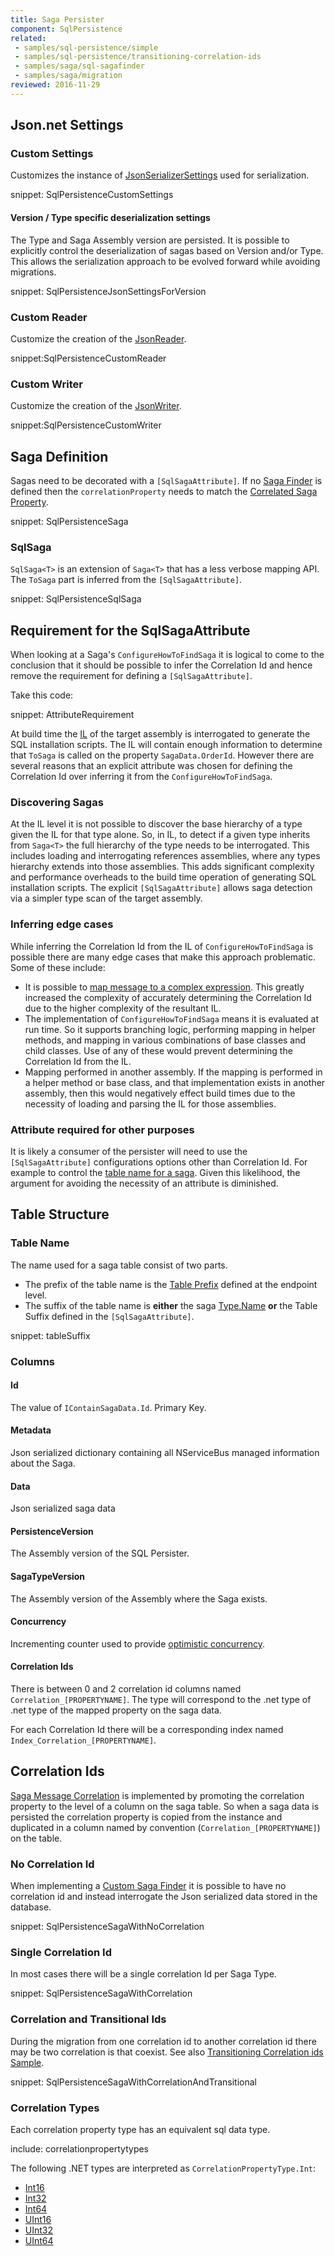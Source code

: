```yaml
---
title: Saga Persister
component: SqlPersistence
related:
 - samples/sql-persistence/simple
 - samples/sql-persistence/transitioning-correlation-ids
 - samples/saga/sql-sagafinder
 - samples/saga/migration
reviewed: 2016-11-29
---
```



## Json.net Settings


### Custom Settings

Customizes the instance of [JsonSerializerSettings](http://www.newtonsoft.com/json/help/html/T_Newtonsoft_Json_JsonSerializerSettings.htm) used for serialization.

snippet: SqlPersistenceCustomSettings


#### Version / Type specific deserialization settings

The Type and Saga Assembly version are persisted. It is possible to explicitly control the deserialization of sagas based on Version and/or Type. This allows the serialization approach to be evolved forward while avoiding migrations.

snippet: SqlPersistenceJsonSettingsForVersion


### Custom Reader

Customize the creation of the [JsonReader](http://www.newtonsoft.com/json/help/html/T_Newtonsoft_Json_JsonReader.htm).

snippet:SqlPersistenceCustomReader


### Custom Writer

Customize the creation of the [JsonWriter](http://www.newtonsoft.com/json/help/html/T_Newtonsoft_Json_JsonWriter.htm).

snippet:SqlPersistenceCustomWriter


## Saga Definition

Sagas need to be decorated with a `[SqlSagaAttribute]`. If no [Saga Finder](/nservicebus/sagas/saga-finding.md) is defined then the `correlationProperty` needs to match the [Correlated Saga Property](/nservicebus/sagas/message-correlation.md).

snippet: SqlPersistenceSaga


### SqlSaga

`SqlSaga<T>` is an extension of `Saga<T>` that has a less verbose mapping API. The `ToSaga` part is inferred from the `[SqlSagaAttribute]`.

snippet: SqlPersistenceSqlSaga


## Requirement for the SqlSagaAttribute

When looking at a Saga's `ConfigureHowToFindSaga` it is logical to come to the conclusion that it should be possible to infer the Correlation Id and hence remove the requirement for defining a `[SqlSagaAttribute]`.

Take this code:

snippet: AttributeRequirement

At build time the [IL](https://en.wikipedia.org/wiki/Common_Intermediate_Language) of the target assembly is interrogated to generate the SQL installation scripts. The IL will contain enough information to determine that `ToSaga` is called on the property `SagaData.OrderId`. However there are several reasons that an explicit attribute was chosen for defining the Correlation Id over inferring it from the `ConfigureHowToFindSaga`.


### Discovering Sagas

At the IL level it is not possible to discover the base hierarchy of a type given the IL for that type alone. So, in IL, to detect if a given type inherits from `Saga<T>` the full hierarchy of the type needs to be interrogated. This includes loading and interrogating references assemblies, where any types hierarchy extends into those assemblies. This adds significant complexity and performance overheads to the build time operation of generating SQL installation scripts. The explicit `[SqlSagaAttribute]` allows saga detection via a simpler type scan of the target assembly.


### Inferring edge cases

While inferring the Correlation Id from the IL of `ConfigureHowToFindSaga` is possible there are many edge cases that make this approach problematic. Some of these include:

 * It is possible to [map message to a complex expression](/nservicebus/sagas/message-correlation.md#message-property-expression). This greatly increased the complexity of accurately determining the Correlation Id due to the higher complexity of the resultant IL.
 * The implementation of `ConfigureHowToFindSaga` means it is evaluated at run time. So it supports branching logic, performing mapping in helper methods, and mapping in various combinations of base classes and child classes. Use of any of these would prevent determining the Correlation Id from the IL.
 * Mapping performed in another assembly. If the mapping is performed in a helper method or base class, and that implementation exists in another assembly, then this would negatively effect build times due to the necessity of loading and parsing the IL for those assemblies.


### Attribute required for other purposes

It is likely a consumer of the persister will need to use the `[SqlSagaAttribute]` configurations options other than Correlation Id. For example to control the [table name for a saga](/nservicebus/sql-persistence/saga.md#table-structure-table-name). Given this likelihood, the argument for avoiding the necessity of an attribute is diminished.


## Table Structure


### Table Name

The name used for a saga table consist of two parts.

 * The prefix of the table name is the [Table Prefix](/nservicebus/sql-persistence/#installation-table-prefix) defined at the endpoint level.
 * The suffix of the table name is **either** the saga [Type.Name](https://msdn.microsoft.com/en-us/library/system.type.name.aspx) **or** the Table Suffix defined in the `[SqlSagaAttribute]`.

snippet: tableSuffix


### Columns


#### Id 

The value of `IContainSagaData.Id`. Primary Key.


#### Metadata

Json serialized dictionary containing all NServiceBus managed information about the Saga.


#### Data

Json serialized saga data


#### PersistenceVersion

The Assembly version of the SQL Persister.


#### SagaTypeVersion

The Assembly version of the Assembly where the Saga exists.


#### Concurrency

Incrementing counter used to provide [optimistic concurrency](https://en.wikipedia.org/wiki/Optimistic_concurrency_control).


#### Correlation Ids

There is between 0 and 2 correlation id columns named `Correlation_[PROPERTYNAME]`. The type will correspond to the .net type of .net type of the mapped property on the saga data.

For each Correlation Id there will be a corresponding index named `Index_Correlation_[PROPERTYNAME]`.


## Correlation Ids

[Saga Message Correlation](/nservicebus/sagas/message-correlation.md) is implemented by promoting the correlation property to the level of a column on the saga table. So when a saga data is persisted the correlation property is copied from the instance and duplicated in a column named by convention (`Correlation_[PROPERTYNAME]`) on the table.


### No Correlation Id

When implementing a [Custom Saga Finder](/nservicebus/sagas/saga-finding.md) it is possible to have no correlation id and instead interrogate the Json serialized data stored in the database.

snippet: SqlPersistenceSagaWithNoCorrelation


### Single Correlation Id

In most cases there will be a single correlation Id per Saga Type.

snippet: SqlPersistenceSagaWithCorrelation


### Correlation and Transitional Ids

During the migration from one correlation id to another correlation id there may be two correlation is that coexist. See also [Transitioning Correlation ids Sample](/samples/sql-persistence/transitioning-correlation-ids).

snippet: SqlPersistenceSagaWithCorrelationAndTransitional


### Correlation Types

Each correlation property type has an equivalent sql data type.

include: correlationpropertytypes

The following .NET types are interpreted as `CorrelationPropertyType.Int`:

 * [Int16](https://msdn.microsoft.com/en-us/library/system.int16.aspx)
 * [Int32](https://msdn.microsoft.com/en-us/library/system.int32.aspx)
 * [Int64](https://msdn.microsoft.com/en-us/library/system.int64.aspx)
 * [UInt16](https://msdn.microsoft.com/en-us/library/system.uint16.aspx)
 * [UInt32](https://msdn.microsoft.com/en-us/library/system.uint32.aspx)
 * [UInt64](https://msdn.microsoft.com/en-us/library/system.uint64.aspx)
